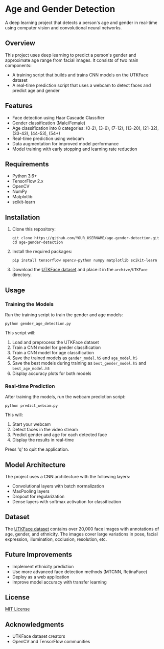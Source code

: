 # Age and Gender Detection

A deep learning project that detects a person's age and gender in real-time using computer vision and convolutional neural networks.

## Overview

This project uses deep learning to predict a person's gender and approximate age range from facial images. It consists of two main components:
- A training script that builds and trains CNN models on the UTKFace dataset
- A real-time prediction script that uses a webcam to detect faces and predict age and gender

## Features

- Face detection using Haar Cascade Classifier
- Gender classification (Male/Female)
- Age classification into 8 categories: (0-2), (3-6), (7-12), (13-20), (21-32), (33-43), (44-53), (54+)
- Real-time prediction using webcam
- Data augmentation for improved model performance
- Model training with early stopping and learning rate reduction

## Requirements

- Python 3.6+
- TensorFlow 2.x
- OpenCV
- NumPy
- Matplotlib
- scikit-learn

## Installation

1. Clone this repository:
   ```
   git clone https://github.com/YOUR_USERNAME/age-gender-detection.git
   cd age-gender-detection
   ```

2. Install the required packages:
   ```
   pip install tensorflow opencv-python numpy matplotlib scikit-learn
   ```

3. Download the [UTKFace dataset](https://susanqq.github.io/UTKFace/) and place it in the `archive/UTKFace` directory.

## Usage

### Training the Models

Run the training script to train the gender and age models:

```
python gender_age_detection.py
```

This script will:
1. Load and preprocess the UTKFace dataset
2. Train a CNN model for gender classification
3. Train a CNN model for age classification
4. Save the trained models as `gender_model.h5` and `age_model.h5`
5. Save the best models during training as `best_gender_model.h5` and `best_age_model.h5`
6. Display accuracy plots for both models

### Real-time Prediction

After training the models, run the webcam prediction script:

```
python predict_webcam.py
```

This will:
1. Start your webcam
2. Detect faces in the video stream
3. Predict gender and age for each detected face
4. Display the results in real-time

Press 'q' to quit the application.

## Model Architecture

The project uses a CNN architecture with the following layers:
- Convolutional layers with batch normalization
- MaxPooling layers
- Dropout for regularization
- Dense layers with softmax activation for classification

## Dataset

The [UTKFace dataset](https://susanqq.github.io/UTKFace/) contains over 20,000 face images with annotations of age, gender, and ethnicity. The images cover large variations in pose, facial expression, illumination, occlusion, resolution, etc.

## Future Improvements

- Implement ethnicity prediction
- Use more advanced face detection methods (MTCNN, RetinaFace)
- Deploy as a web application
- Improve model accuracy with transfer learning

## License

[MIT License](LICENSE)

## Acknowledgments

- UTKFace dataset creators
- OpenCV and TensorFlow communities
